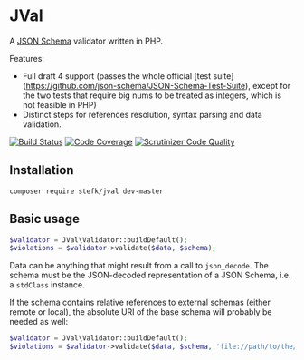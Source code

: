 JVal
====

A [JSON Schema](http://json-schema.org) validator written in PHP.

Features:

- Full draft 4 support (passes the whole official [test suite]
  (https://github.com/json-schema/JSON-Schema-Test-Suite), except for the
  two tests that require big nums to be treated as integers, which is not
  feasible in PHP)
- Distinct steps for references resolution, syntax parsing and data validation.

[![Build Status](https://travis-ci.org/stefk/JVal.svg?branch=master)](https://travis-ci.org/stefk/JVal)
[![Code Coverage](https://scrutinizer-ci.com/g/stefk/JVal/badges/coverage.png?b=master)](https://scrutinizer-ci.com/g/stefk/JVal/?branch=master)
[![Scrutinizer Code Quality](https://scrutinizer-ci.com/g/stefk/JVal/badges/quality-score.png?b=master)](https://scrutinizer-ci.com/g/stefk/JVal/?branch=master)

Installation
------------

`composer require stefk/jval dev-master`

Basic usage
-----------

```php
$validator = JVal\Validator::buildDefault();
$violations = $validator->validate($data, $schema);
```

Data can be anything that might result from a call to `json_decode`. The schema
must be the JSON-decoded representation of a JSON Schema, i.e. a `stdClass`
instance.

If the schema contains relative references to external schemas (either remote
or local), the absolute URI of the base schema will probably be needed as well:

```php
$validator = JVal\Validator::buildDefault();
$violations = $validator->validate($data, $schema, 'file://path/to/the/schema');
```
